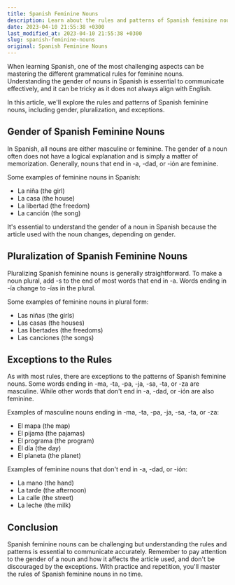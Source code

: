 ```yaml
---
title: Spanish Feminine Nouns
description: Learn about the rules and patterns of Spanish feminine nouns including gender, pluralization, and exceptions.
date: 2023-04-10 21:55:38 +0300
last_modified_at: 2023-04-10 21:55:38 +0300
slug: spanish-feminine-nouns
original: Spanish Feminine Nouns
---
```

When learning Spanish, one of the most challenging aspects can be mastering the different grammatical rules for feminine nouns. Understanding the gender of nouns in Spanish is essential to communicate effectively, and it can be tricky as it does not always align with English.

In this article, we'll explore the rules and patterns of Spanish feminine nouns, including gender, pluralization, and exceptions.

## Gender of Spanish Feminine Nouns

In Spanish, all nouns are either masculine or feminine. The gender of a noun often does not have a logical explanation and is simply a matter of memorization. Generally, nouns that end in -a, -dad, or -ión are feminine.

Some examples of feminine nouns in Spanish:

- La niña (the girl)
- La casa (the house)
- La libertad (the freedom)
- La canción (the song)

It's essential to understand the gender of a noun in Spanish because the article used with the noun changes, depending on gender. 

## Pluralization of Spanish Feminine Nouns

Pluralizing Spanish feminine nouns is generally straightforward. To make a noun plural, add -s to the end of most words that end in -a. Words ending in -ía change to -ías in the plural.

Some examples of feminine nouns in plural form:

- Las niñas (the girls)
- Las casas (the houses)
- Las libertades (the freedoms)
- Las canciones (the songs)

## Exceptions to the Rules

As with most rules, there are exceptions to the patterns of Spanish feminine nouns. Some words ending in -ma, -ta, -pa, -ja, -sa, -ta, or -za are masculine. While other words that don't end in -a, -dad, or -ión are also feminine. 

Examples of masculine nouns ending in -ma, -ta, -pa, -ja, -sa, -ta, or -za:

- El mapa (the map)
- El pijama (the pajamas)
- El programa (the program)
- El día (the day)
- El planeta (the planet)

Examples of feminine nouns that don't end in -a, -dad, or -ión:

- La mano (the hand)
- La tarde (the afternoon)
- La calle (the street)
- La leche (the milk)

## Conclusion

Spanish feminine nouns can be challenging but understanding the rules and patterns is essential to communicate accurately. Remember to pay attention to the gender of a noun and how it affects the article used, and don't be discouraged by the exceptions. With practice and repetition, you'll master the rules of Spanish feminine nouns in no time.